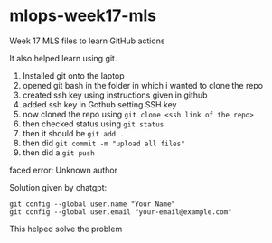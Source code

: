 # mlops-week17-mls
Week 17 MLS files to learn GitHub actions

It also helped learn using git.

1. Installed git onto the laptop
2. opened git bash in the folder in which i wanted to clone the repo
3. created ssh key using instructions given in github
4. added ssh key in Gothub setting SSH key
5. now cloned the repo using `git clone <ssh link of the repo>`
6. then checked status using `git status`
7. then it should be `git add .`
8. then did `git commit -m "upload all files"`
9. then did a `git push`


faced error: Unknown author

Solution given by chatgpt:

    git config --global user.name "Your Name"
    git config --global user.email "your-email@example.com"

This helped solve the problem

